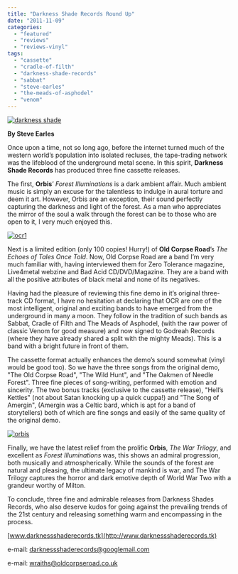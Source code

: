 ```yaml
---
title: "Darkness Shade Records Round Up"
date: "2011-11-09"
categories: 
  - "featured"
  - "reviews"
  - "reviews-vinyl"
tags: 
  - "cassette"
  - "cradle-of-filth"
  - "darkness-shade-records"
  - "sabbat"
  - "steve-earles"
  - "the-meads-of-asphodel"
  - "venom"
---
```


[![](http://www.hellbound.ca/wp-content/uploads/2011/11/darkness-shade-590x270.jpg "darkness shade")](http://www.hellbound.ca/wp-content/uploads/2011/11/darkness-shade.jpg)

**By Steve Earles**

Once upon a time, not so long ago, before the internet turned much of the western world’s population into isolated recluses, the tape-trading network was the lifeblood of the underground metal scene. In this spirit, **Darkness Shade Records** has produced three fine cassette releases.

The first, **Orbis**’ _Forest Illuminations_ is a dark ambient affair. Much ambient music is simply an excuse for the talentless to indulge in aural torture and deem it art. However, Orbis are an exception, their sound perfectly capturing the darkness and light of the forest. As a man who appreciates the mirror of the soul a walk through the forest can be to those who are open to it, I very much enjoyed this.

[![](http://www.hellbound.ca/wp-content/uploads/2011/11/ocr1.jpg "ocr1")](http://www.hellbound.ca/wp-content/uploads/2011/11/ocr1.jpg)

Next is a limited edition (only 100 copies! Hurry!) of **Old Corpse Road**’s _The Echoes of Tales Once Told_. Now, Old Corpse Road are a band I’m very much familiar with, having interviewed them for Zero Tolerance magazine, Live4metal webzine and Bad Acid CD/DVD/Magazine. They are a band with all the positive attributes of black metal and none of its negatives.

Having had the pleasure of reviewing this fine demo in it’s original three-track CD format, I have no hesitation at declaring that OCR are one of the most intelligent, original and exciting bands to have emerged from the underground in many a moon. They follow in the tradition of such bands as Sabbat, Cradle of Filth and The Meads of Asphodel, (with the raw power of classic Venom for good measure) and now signed to Godreah Records (where they have already shared a split with the mighty Meads). This is a band with a bright future in front of them.

The cassette format actually enhances the demo’s sound somewhat (vinyl would be good too). So we have the three songs from the original demo, "The Old Corpse Road", "The Wild Hunt", and "The Oakmen of Needle Forest". Three fine pieces of song-writing, performed with emotion and sincerity. The two bonus tracks (exclusive to the cassette release), "Hell’s Kettles" (not about Satan knocking up a quick cuppa!) and "The Song of Amergin", (Amergin was a Celtic bard, which is apt for a band of storytellers) both of which are fine songs and easily of the same quality of the original demo.

[![](http://www.hellbound.ca/wp-content/uploads/2011/11/orbis-590x370.jpg "orbis")](http://www.hellbound.ca/wp-content/uploads/2011/11/orbis.jpg)

Finally, we have the latest relief from the prolific **Orbis**, _The War Trilogy_, and excellent as _Forest Illuminations_ was, this shows an admiral progression, both musically and atmospherically. While the sounds of the forest are natural and pleasing, the ultimate legacy of mankind is war, and The War Trilogy captures the horror and dark emotive depth of World War Two with a grandeur worthy of Milton.

To conclude, three fine and admirable releases from Darkness Shades Records, who also deserve kudos for going against the prevailing trends of the 21st century and releasing something warm and encompassing in the process.

[www.darknessshaderecords.tk](http://www.darknessshaderecords.tk)

e-mail: darknessshaderecords@googlemail.com

e-mail: wraiths@oldcorpseroad.co.uk
